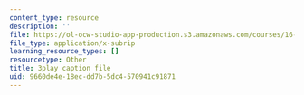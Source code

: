 ```yaml
---
content_type: resource
description: ''
file: https://ol-ocw-studio-app-production.s3.amazonaws.com/courses/16-687-private-pilot-ground-school-january-iap-2019/9660de4e18ecdd7b5dc4570941c91871_MNIYBTHc6mg.srt
file_type: application/x-subrip
learning_resource_types: []
resourcetype: Other
title: 3play caption file
uid: 9660de4e-18ec-dd7b-5dc4-570941c91871
---
```

